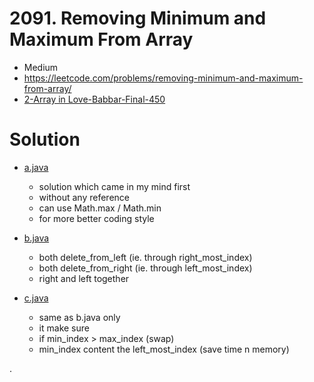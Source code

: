 # 2091. Removing Minimum and Maximum From Array

- Medium
- https://leetcode.com/problems/removing-minimum-and-maximum-from-array/
- [2-Array in Love-Babbar-Final-450](https://docs.google.com/spreadsheets/d/1-tJhKLvCRnb4KHBgQsDFLWERWeFerVZQaVP1v12COuQ/edit#gid=1773184282)

# Solution

- [a.java](./a.java)
  - solution which came in my mind first
  - without any reference
  - can use Math.max / Math.min
  - for more better coding style

- [b.java](./b.java)
    - both delete_from_left  (ie. through right_most_index)
    - both delete_from_right (ie. through left_most_index)
    - right and left together

- [c.java](./c.java)
  - same as b.java only
  - it make sure
  - if min_index > max_index (swap)
  - min_index content the left_most_index (save time n memory)

.